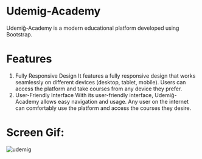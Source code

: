 # Udemig-Academy

Udemiğ-Academy is a modern educational platform developed using Bootstrap.

# Features
1. Fully Responsive Design
It features a fully responsive design that works seamlessly on different devices (desktop, tablet, mobile). Users can access the platform and take courses from any device they prefer.
2. User-Friendly Interface
With its user-friendly interface, Udemiğ-Academy allows easy navigation and usage. Any user on the internet can comfortably use the platform and access the courses they desire.

# Screen Gif:
![udemig](https://github.com/gurkanceylan41/Udemig-Academy/assets/165313565/090ba56c-dfa3-4bfd-8b11-c8718e57259e)


